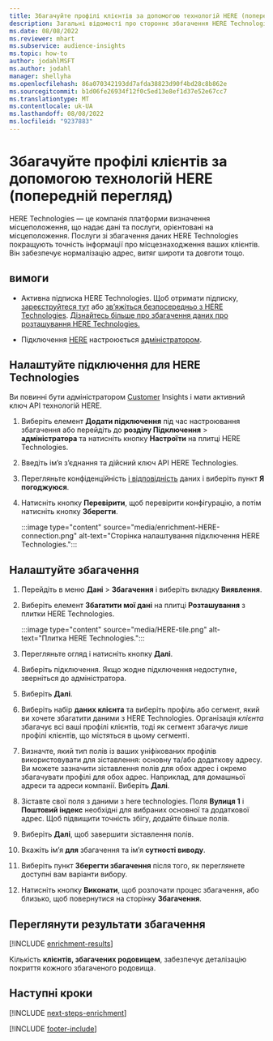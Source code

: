 ```yaml
---
title: Збагачуйте профілі клієнтів за допомогою технологій HERE (попередній перегляд)
description: Загальні відомості про стороннє збагачення HERE Technologies.
ms.date: 08/08/2022
ms.reviewer: mhart
ms.subservice: audience-insights
ms.topic: how-to
author: jodahlMSFT
ms.author: jodahl
manager: shellyha
ms.openlocfilehash: 86a070342193dd7afda38823d90f4bd28c8b862e
ms.sourcegitcommit: b1d06fe26934f12f0c5ed13e8ef1d37e52e67cc7
ms.translationtype: MT
ms.contentlocale: uk-UA
ms.lasthandoff: 08/08/2022
ms.locfileid: "9237883"
---
```

# <a name="enrich-customer-profiles-with-here-technologies-preview"></a>Збагачуйте профілі клієнтів за допомогою технологій HERE (попередній перегляд)

HERE Technologies — це компанія платформи визначення місцеположення, що надає дані та послуги, орієнтовані на місцеположення. Послуги зі збагачення даних HERE Technologies покращують точність інформації про місцезнаходження ваших клієнтів. Він забезпечує нормалізацію адрес, витяг широти та довготи тощо.

## <a name="prerequisites"></a>вимоги

- Активна підписка HERE Technologies. Щоб отримати підписку, [зареєструйтеся тут](https://developer.here.com/sign-up?utm_medium=referral&utm_source=Microsoft-Dynamics-CI&create=Freemium-Basic) або [зв’яжіться безпосередньо з HERE Technologies](https://developer.here.com/help?utm_medium=referral&utm_source=Microsoft-Dynamics-CI#how-can-we-help-you). [Дізнайтесь більше про збагачення даних про розташування HERE Technologies.](https://developer.here.com/location-enrichment?cid=Dev-MicrosoftDynamics-DB-0-Dev-&utm_source=MicrosoftDynamics&utm_medium=referral&utm_campaign=Online_Dev_ReferralMicrosoft)

- Підключення [HERE](connections.md) настроюється [адміністратором](#configure-the-connection-for-here-technologies).

## <a name="configure-the-connection-for-here-technologies"></a>Налаштуйте підключення для HERE Technologies

Ви повинні бути адміністратором [Customer](permissions.md#admin) Insights і мати активний ключ API технологій HERE.

1. Виберіть елемент **Додати підключення** під час настроювання збагачення або перейдіть до **розділу Підключення** > **адміністратора** та натисніть кнопку **Настроїти** на плитці HERE Technologies.

1. Введіть ім’я з’єднання та дійсний ключ API HERE Technologies.

1. Перегляньте конфіденційність [і відповідність](connections.md#data-privacy-and-compliance) даних і виберіть пункт **Я погоджуюся**.

1. Натисніть кнопку **Перевірити**, щоб перевірити конфігурацію, а потім натисніть кнопку **Зберегти**.

   :::image type="content" source="media/enrichment-HERE-connection.png" alt-text="Сторінка налаштування підключення HERE Technologies.":::

## <a name="configure-the-enrichment"></a>Налаштуйте збагачення

1. Перейдіть в меню **Дані** > **Збагачення** і виберіть вкладку **Виявлення**.

1. Виберіть елемент **Збагатити мої дані** на плитці **Розташування** з плитки HERE Technologies.

   :::image type="content" source="media/HERE-tile.png" alt-text="Плитка HERE Technologies.":::

1. Перегляньте огляд і натисніть кнопку **Далі**.

1. Виберіть підключення. Якщо жодне підключення недоступне, зверніться до адміністратора.

1. Виберіть **Далі**.

1. Виберіть набір **даних клієнта** та виберіть профіль або сегмент, який ви хочете збагатити даними з HERE Technologies. Організація *клієнта* збагачує всі ваші профілі клієнтів, тоді як сегмент збагачує лише профілі клієнтів, що містяться в цьому сегменті.

1. Визначте, який тип полів із ваших уніфікованих профілів використовувати для зіставлення: основну та/або додаткову адресу. Ви можете зазначити зіставлення полів для обох адрес і окремо збагачувати профілі для обох адрес. Наприклад, для домашньої адреси та адреси компанії. Виберіть **Далі**.

1. Зіставте свої поля з даними з here technologies. Поля **Вулиця 1** і **Поштовий індекс** необхідні для вибраних основної та додаткової адрес. Щоб підвищити точність збігу, додайте більше полів.

1. Виберіть **Далі**, щоб завершити зіставлення полів.

1. Вкажіть ім’я **для** збагачення та ім’я **сутності виводу**.

1. Виберіть пункт **Зберегти збагачення** після того, як переглянете доступні вам варіанти вибору.

1. Натисніть кнопку **Виконати**, щоб розпочати процес збагачення, або близько, щоб повернутися на сторінку **Збагачення**.

## <a name="view-enrichment-results"></a>Переглянути результати збагачення

[!INCLUDE [enrichment-results](includes/enrichment-results.md)]

Кількість **клієнтів, збагачених родовищем**, забезпечує деталізацію покриття кожного збагаченого родовища.

## <a name="next-steps"></a>Наступні кроки

[!INCLUDE [next-steps-enrichment](includes/next-steps-enrichment.md)]

[!INCLUDE [footer-include](includes/footer-banner.md)]
